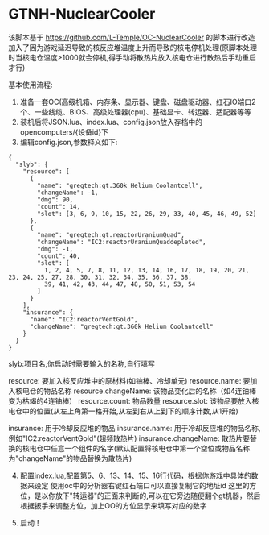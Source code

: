 # GTNH-NuclearCooler
该脚本基于
https://github.com/L-Temple/OC-NuclearCooler
的脚本进行改造
加入了因为游戏延迟导致的核反应堆温度上升而导致的核电停机处理(原脚本处理时当核电仓温度>1000就会停机,得手动将散热片放入核电仓进行散热后手动重启才行)

基本使用流程:
1. 准备一套OC(高级机箱、内存条、显示器、键盘、磁盘驱动器、红石IO端口2个、一些线缆、BIOS、高级处理器(cpu)、基础显卡、转运器、适配器等等
2. 装机后将JSON.lua、index.lua、config.json放入存档中的opencomputers/{设备id}下
3. 编辑config.json,参数释义如下:
```
{
  "slyb": {
    "resource": [
      {
        "name": "gregtech:gt.360k_Helium_Coolantcell",
        "changeName": -1,
        "dmg": 90,
        "count": 14,
        "slot": [3, 6, 9, 10, 15, 22, 26, 29, 33, 40, 45, 46, 49, 52]
      },
      {
        "name": "gregtech:gt.reactorUraniumQuad",
        "changeName": "IC2:reactorUraniumQuaddepleted",
        "dmg": -1,
        "count": 40,
        "slot": [
          1, 2, 4, 5, 7, 8, 11, 12, 13, 14, 16, 17, 18, 19, 20, 21, 23, 24, 25, 27, 28, 30, 31, 32, 34, 35, 36, 37, 38,
          39, 41, 42, 43, 44, 47, 48, 50, 51, 53, 54
        ]
      }
    ],
    "insurance": {
      "name": "IC2:reactorVentGold",
      "changeName": "gregtech:gt.360k_Helium_Coolantcell"
    }
  }
}
```
slyb:项目名,你启动时需要输入的名称,自行填写

resource: 要加入核反应堆中的原材料(如铀棒、冷却单元)
resource.name: 要加入核电仓的物品名称
resource.changeName: 该物品变化后的名称（如4连铀棒变为枯竭的4连铀棒）
resource.count: 物品数量
resource.slot: 该物品要放入核电仓中的位置(从左上角第一格开始,从左到右从上到下的顺序计数,从1开始)

insurance: 用于冷却反应堆的物品
insurance.name: 用于冷却反应堆的物品名称,例如"IC2:reactorVentGold"(超频散热片)
insurance.changeName: 散热片要替换的核电仓中任意一个组件的名字(默认配置将核电仓中第一个空位或物品名称为"changeName"的物品替换为散热片)

4. 配置index.lua,配置第5、6、13、14、15、16行代码，根据你游戏中具体的数据来设定
使用oc中的分析器右键红石端口可以直接复制它的地址id
这里的方位，是以你放下"转运器"的正面来判断的,可以在它旁边随便翻个gt机器，然后根据扳手来调整方位，加上OO的方位显示来填写对应的数字

5. 启动！
